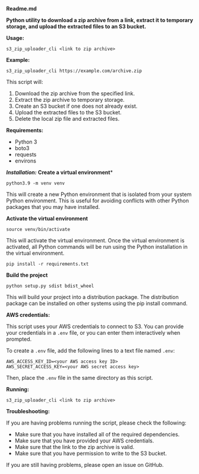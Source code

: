 **Readme.md**

**Python utility to download a zip archive from a link, extract it to temporary storage, and upload the extracted files to an S3 bucket.**

**Usage:**

```
s3_zip_uploader_cli <link to zip archive>
```

**Example:**

```
s3_zip_uploader_cli https://example.com/archive.zip
```

This script will:

1. Download the zip archive from the specified link.
2. Extract the zip archive to temporary storage.
3. Create an S3 bucket if one does not already exist.
4. Upload the extracted files to the S3 bucket.
5. Delete the local zip file and extracted files.

**Requirements:**

* Python 3
* boto3
* requests
* environs

***Installation:***
**Create a virtual environment***

```
python3.9 -m venv venv
```

This will create a new Python environment that is isolated from your system Python environment. This is useful for avoiding conflicts with other Python packages that you may have installed.

**Activate the virtual environment**
```
source venv/bin/activate
```
This will activate the virtual environment. Once the virtual environment is activated, all Python commands will be run using the Python installation in the virtual environment.
```
pip install -r requirements.txt
```


**Build the project**
```
python setup.py sdist bdist_wheel
```
This will build your project into a distribution package. The distribution package can be installed on other systems using the pip install command.

**AWS credentials:**

This script uses your AWS credentials to connect to S3. You can provide your credentials in a `.env` file, or you can enter them interactively when prompted.

To create a `.env` file, add the following lines to a text file named `.env`:

```
AWS_ACCESS_KEY_ID=<your AWS access key ID>
AWS_SECRET_ACCESS_KEY=<your AWS secret access key>
```

Then, place the `.env` file in the same directory as this script.

**Running:**

```
s3_zip_uploader_cli <link to zip archive>
```

**Troubleshooting:**

If you are having problems running the script, please check the following:

* Make sure that you have installed all of the required dependencies.
* Make sure that you have provided your AWS credentials.
* Make sure that the link to the zip archive is valid.
* Make sure that you have permission to write to the S3 bucket.

If you are still having problems, please open an issue on GitHub.